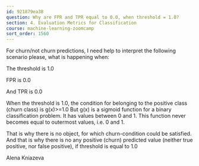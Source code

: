 ```yaml
---
id: 921879ea38
question: Why are FPR and TPR equal to 0.0, when threshold = 1.0?
section: 4. Evaluation Metrics for Classification
course: machine-learning-zoomcamp
sort_order: 1560
---
```


For churn/not churn predictions, I need help to interpret the following scenario please, what is happening when:

The threshold is 1.0

FPR is 0.0

And TPR is 0.0

When the threshold is 1.0, the condition for belonging to the positive class (churn class) is g(x)>=1.0 But g(x) is a sigmoid function for a binary classification problem. It has values between 0 and 1. This function  never becomes equal to outermost values, i.e. 0 and 1.

That is why there is no object, for which churn-condition could be satisfied. And that is why there is no any positive  (churn) predicted value (neither true positive, nor false positive), if threshold is equal to 1.0

Alena Kniazeva

